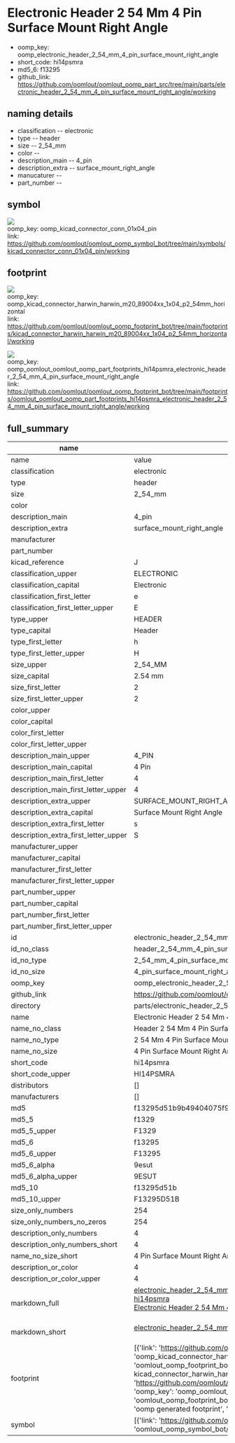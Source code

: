 # Electronic Header 2 54 Mm 4 Pin Surface Mount Right Angle

  
* oomp_key: oomp_electronic_header_2_54_mm_4_pin_surface_mount_right_angle 
* short_code: hi14psmra
* md5_6: f13295  
* github_link: https://github.com/oomlout/oomlout_oomp_part_src/tree/main/parts/electronic_header_2_54_mm_4_pin_surface_mount_right_angle/working  
## naming details
* classification -- electronic
* type -- header
* size -- 2_54_mm
* color -- 
* description_main -- 4_pin
* description_extra -- surface_mount_right_angle
* manucaturer -- 
* part_number -- 



## symbol

![](symbol/{index}/working/working_600.png)  
oomp_key: oomp_kicad_connector_conn_01x04_pin  
link: https://github.com/oomlout/oomlout_oomp_symbol_bot/tree/main/symbols/kicad_connector_conn_01x04_pin/working  

## footprint

![](footprint/{index}/working/working_600.png)  
oomp_key: oomp_kicad_connector_harwin_harwin_m20_89004xx_1x04_p2_54mm_horizontal  
link: https://github.com/oomlout/oomlout_oomp_footprint_bot/tree/main/footprints/kicad_connector_harwin_harwin_m20_89004xx_1x04_p2_54mm_horizontal/working  

![](footprint/{index}/working/working_600.png)  
oomp_key: oomp_oomlout_oomlout_oomp_part_footprints_hi14psmra_electronic_header_2_54_mm_4_pin_surface_mount_right_angle  
link: https://github.com/oomlout/oomlout_oomp_footprint_bot/tree/main/footprints/oomlout_oomlout_oomp_part_footprints_hi14psmra_electronic_header_2_54_mm_4_pin_surface_mount_right_angle/working  

## full_summary
| name | value | 
| --- | --- | 
| name | value | 
| classification | electronic | 
| type | header | 
| size | 2_54_mm | 
| color |  | 
| description_main | 4_pin | 
| description_extra | surface_mount_right_angle | 
| manufacturer |  | 
| part_number |  | 
| kicad_reference | J | 
| classification_upper | ELECTRONIC | 
| classification_capital | Electronic | 
| classification_first_letter | e | 
| classification_first_letter_upper | E | 
| type_upper | HEADER | 
| type_capital | Header | 
| type_first_letter | h | 
| type_first_letter_upper | H | 
| size_upper | 2_54_MM | 
| size_capital | 2.54 mm | 
| size_first_letter | 2 | 
| size_first_letter_upper | 2 | 
| color_upper |  | 
| color_capital |  | 
| color_first_letter |  | 
| color_first_letter_upper |  | 
| description_main_upper | 4_PIN | 
| description_main_capital | 4 Pin | 
| description_main_first_letter | 4 | 
| description_main_first_letter_upper | 4 | 
| description_extra_upper | SURFACE_MOUNT_RIGHT_ANGLE | 
| description_extra_capital | Surface Mount Right Angle | 
| description_extra_first_letter | s | 
| description_extra_first_letter_upper | S | 
| manufacturer_upper |  | 
| manufacturer_capital |  | 
| manufacturer_first_letter |  | 
| manufacturer_first_letter_upper |  | 
| part_number_upper |  | 
| part_number_capital |  | 
| part_number_first_letter |  | 
| part_number_first_letter_upper |  | 
| id | electronic_header_2_54_mm_4_pin_surface_mount_right_angle | 
| id_no_class | header_2_54_mm_4_pin_surface_mount_right_angle | 
| id_no_type | 2_54_mm_4_pin_surface_mount_right_angle | 
| id_no_size | 4_pin_surface_mount_right_angle | 
| oomp_key | oomp_electronic_header_2_54_mm_4_pin_surface_mount_right_angle | 
| github_link | https://github.com/oomlout/oomlout_oomp_part_src/tree/main/parts/electronic_header_2_54_mm_4_pin_surface_mount_right_angle/working | 
| directory | parts/electronic_header_2_54_mm_4_pin_surface_mount_right_angle | 
| name | Electronic Header 2 54 Mm 4 Pin Surface Mount Right Angle | 
| name_no_class | Header 2 54 Mm 4 Pin Surface Mount Right Angle | 
| name_no_type | 2 54 Mm 4 Pin Surface Mount Right Angle | 
| name_no_size | 4 Pin Surface Mount Right Angle | 
| short_code | hi14psmra | 
| short_code_upper | HI14PSMRA | 
| distributors | [] | 
| manufacturers | [] | 
| md5 | f13295d51b9b49404075f99162273c17 | 
| md5_5 | f1329 | 
| md5_5_upper | F1329 | 
| md5_6 | f13295 | 
| md5_6_upper | F13295 | 
| md5_6_alpha | 9esut | 
| md5_6_alpha_upper | 9ESUT | 
| md5_10 | f13295d51b | 
| md5_10_upper | F13295D51B | 
| size_only_numbers | 254 | 
| size_only_numbers_no_zeros | 254 | 
| description_only_numbers | 4 | 
| description_only_numbers_short | 4 | 
| name_no_size_short | 4 Pin Surface Mount Right Angle | 
| description_or_color | 4 | 
| description_or_color_upper | 4 | 
| markdown_full | [electronic_header_2_54_mm_4_pin_surface_mount_right_angle](https://github.com/oomlout/oomlout_oomp_part_src/tree/main/parts/electronic_header_2_54_mm_4_pin_surface_mount_right_angle/working)<br>[hi14psmra](https://github.com/oomlout/oomlout_oomp_part_src/tree/main/parts/electronic_header_2_54_mm_4_pin_surface_mount_right_angle/working)<br>[Electronic Header 2 54 Mm 4 Pin Surface Mount Right Angle](https://github.com/oomlout/oomlout_oomp_part_src/tree/main/parts/electronic_header_2_54_mm_4_pin_surface_mount_right_angle/working)<br><br> | 
| markdown_short | [electronic_header_2_54_mm_4_pin_surface_mount_right_angle](https://github.com/oomlout/oomlout_oomp_part_src/tree/main/parts/electronic_header_2_54_mm_4_pin_surface_mount_right_angle/working)<br><br> | 
| footprint | [{'link': 'https://github.com/oomlout/oomlout_oomp_footprint_bot/tree/main/foootprntss/kicad_connector_harwin_harwin_m20_89004xx_1x04_p2_54mm_horizontal', 'oomp_key': 'oomp_kicad_connector_harwin_harwin_m20_89004xx_1x04_p2_54mm_horizontal', 'directory': 'oomlout_oomp_footprint_bot/footprints/kicad_connector_harwin_harwin_m20_89004xx_1x04_p2_54mm_horizontal//working/working.kicad_mod', 'note': 'source footprint kicad_connector_harwin_harwin_m20_89004xx_1x04_p2_54mm_horizontal', 'index': 0}, {'link': 'https://github.com/oomlout/oomlout_oomp_footprint_bot/tree/main/foootprntss/oomlout_oomlout_oomp_part_footprints_hi14psmra_electronic_header_2_54_mm_4_pin_surface_mount_right_angle', 'oomp_key': 'oomp_oomlout_oomlout_oomp_part_footprints_hi14psmra_electronic_header_2_54_mm_4_pin_surface_mount_right_angle', 'directory': 'oomlout_oomp_footprint_bot/footprints/oomlout_oomlout_oomp_part_footprints_hi14psmra_electronic_header_2_54_mm_4_pin_surface_mount_right_angle//working/working.kicad_mod', 'note': 'oomp generated footprint', 'index': 1}] | 
| symbol | [{'link': 'https://github.com/oomlout/oomlout_oomp_symbol_bot/tree/main/symbols/kicad_connector_conn_01x04_pin', 'oomp_key': 'oomp_kicad_connector_conn_01x04_pin', 'directory': 'oomlout_oomp_symbol_bot/symbols/kicad_connector_conn_01x04_pin//working/working.kicad_sym', 'index': 0}] | 
